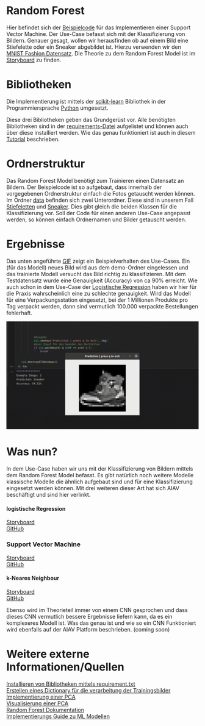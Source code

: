 # Random Forest 

Hier befindet sich der [Beispielcode](./miniUsecase15_RandomForest.ipynb) für das Implementieren einer Support Vector Machine. Der Use-Case befasst sich mit der Klassifizierung von Bildern. Genauer gesagt, wollen wir herausfinden ob auf einem Bild eine Stiefelette oder ein Sneaker abgebildet ist. Hierzu verwenden wir den [MNIST Fashion Datensatz](https://github.com/zalandoresearch/fashion-mnist). Die Theorie zu dem Random Forest Model ist im [Storyboard](15_Storyboard_Random_Forest.pdf) zu finden. 

# Bibliotheken
Die Implementierung ist mittels der [scikit-learn](https://scikit-learn.org/stable/modules/svm.html) Bibliothek in der Programmiersprache [Python](https://docs.python.org/3/) umgesetzt.

Diese drei Bibliotheken geben das Grundgerüst vor. Alle benötigten Bibliotheken sind in der [requirements-Datei](./requirements.txt) aufgelistet und können auch über diese installiert werden. Wie das genau funktioniert ist auch in diesem [Tutorial](https://note.nkmk.me/en/python-pip-install-requirements/) beschrieben.

# Ordnerstruktur
 Das Random Forest Model benötigt zum Trainieren einen Datensatz an Bildern. Der Beispielcode ist so aufgebaut, dass innerhalb der vorgegebenen Ordnerstruktur einfach die Fotos getauscht werden können. Im Ordner [data](./data) befinden sich zwei Unterordner. Diese sind in unserem Fall [Stiefeletten](./data/Stiefeletten) und [Sneaker](./data/Sneaker). Dies gibt gleich die beiden Klassen für die Klassifizierung vor. Soll der Code für einen anderen Use-Case angepasst werden, so können einfach Ordnernamen und Bilder getauscht werden. 


# Ergebnisse
Das unten angeführte [GIF](./demo.gif) zeigt ein Beispielverhalten des Use-Cases. Ein (für das Modell) neues Bild wird aus dem demo-Ordner eingelessen und das trainierte Modell versucht das Bild richtig zu klassifizieren. Mit dem Testdatensatz wurde eine Genauigkeit (Accuracy) von ca 90% erreicht. Wie auch schon in dem Use-Case der [Logistische Regression](http://www.aiav.technikum-wien.at/) haben wir hier für die Praxis wahrscheinlich eine zu schlechte genauigkeit. Wird das Modell für eine Verpackungsstation eingesetzt, bei der 1 Millionen Produkte pro Tag verpackt werden, dann sind vermutlich 100.000 verpackte Bestellungen fehlerhaft. 

![Abbildung 1](demo.gif)



# Was nun? 
In dem Use-Case haben wir uns mit der Klassifizierung von Bildern mittels dem Random Forest Model befasst. Es gibt natürlich noch weitere Modelle klassische Modelle die ähnlich aufgebaut sind und für eine Klassifizierung eingesetzt werden können. Mit drei weiteren dieser Art hat sich AIAV beschäftigt und sind hier verlinkt. 

#### logistische Regression </br>
[Storyboard](http://www.aiav.technikum-wien.at/) </br>
[GitHub](https://github.com/TW-Robotics/AIAV/tree/devel_abdank/Logistische_Regression_fuer_Bildklassifizierung) </br>
### Support Vector Machine </br>
[Storyboard](http://www.aiav.technikum-wien.at/) </br>
[GitHub](https://github.com/TW-Robotics/AIAV/tree/devel_abdank/Support_Vector_Machine_fuer_Bildklassifizierung) </br>
#### k-Neares Neighbour </br>
[Storyboard](http://www.aiav.technikum-wien.at/) </br>
[GitHub](https://github.com/TW-Robotics/AIAV/tree/devel_abdank/kNearest_Neighbor_fuer_Bildklassifizierung) </br>



Ebenso wird im Theorieteil immer von einem CNN gesprochen und dass dieses CNN vermutlich bessere Ergebnisse liefern kann, da es ein komplexeres Modell ist. Was das genau ist und wie so ein CNN Funktioniert wird ebenfalls auf der AIAV Platform beschrieben. (coming soon)



# Weitere externe Informationen/Quellen
[Installieren von Bibliotheken mittels requirement.txt](https://note.nkmk.me/en/python-pip-install-requirements/) </br>
[Erstellen eines Dictionary für die verarbeitung der Trainingsbilder](https://kapernikov.com/tutorial-image-classification-with-scikit-learn/)</br>
[Implementierung einer PCA](https://medium.com/@sebastiannorena/pca-principal-components-analysis-applied-to-images-of-faces-d2fc2c083371)</br>
[Visualisierung einer PCA](https://jakevdp.github.io/PythonDataScienceHandbook/05.02-introducing-scikit-learn.html) </br>
[Random Forest Dokumentation](https://scikit-learn.org/stable/modules/generated/sklearn.ensemble.RandomForestClassifier.html)</br>
[Implementierungs Guide zu ML Modellen](https://rpubs.com/Sharon_1684/454441)</br>